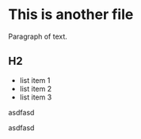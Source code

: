 # This is another file

Paragraph of text.

## H2

- list item 1
- list item 2
- list item 3


asdfasd



asdfasd

